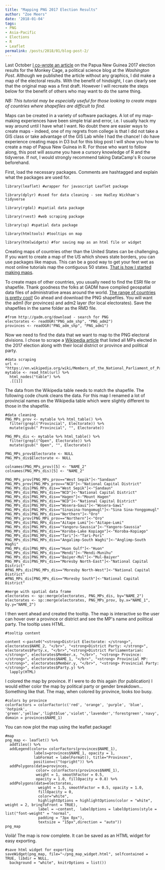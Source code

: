 ```yaml
---
title: "Mapping PNG 2017 Election Results"
author: "Zoe Meers"
date: '2018-01-04'
tags:
- PNG
- Asia-Pacific
- Elections
- R
- Leaflet
permalink: /posts/2018/01/blog-post-2/
---
```


Last October [I co-wrote an article](https://www.washingtonpost.com/news/monkey-cage/wp/2017/10/25/we-finally-know-the-results-of-papua-new-guineas-elections/?utm_term=.a1cc038a4649) on the Papua New Guinea 2017 election results for the Monkey Cage, a political science blog at the _Washington_ _Post_. Although we published the article without any graphics, I did make a map of the electoral results. With the benefit of hindsight, I can clearly see that the original map was a first draft. However I will recreate the steps below for the benefit of others who may want to do the same thing. 

_NB: This tutorial may be especially useful for those looking to create maps of countries where shapefiles are difficult to find._

Maps can be created in a variety of software packages. A lot of my map-making experiences have been simple trial and error, i.e. I usually hack my way around until I have what I want. No doubt there are easier ways to create maps - indeed, one of my regrets from college is that I did not take a GIS class or take advantage of the GIS Lab while I had the chance! I do have experience creating maps in D3 but for this blog post I will show you how to create a map of Papua New Guinea in R. For those who want to follow along, this post will assume you have a cursory knowledge of R and the tidyverse. If not, I would strongly recommend taking DataCamp's R course beforehand. 

First, load the necessary packages. Comments are hashtagged and explain what the packages are used for.

```{r, warning=FALSE, message=FALSE}
library(leaflet) #wrapper for javascript Leaflet package

library(dplyr) #used for data cleaning - see Hadley Wickham's tidyverse

library(rgdal) #spatial data package

library(rvest) #web scraping package

library(sp) #spatial data package

library(htmltools) #tooltips on map 

library(htmlwidgets) #for saving map as an html file or widget
```


Creating maps of countries other than the United States can be challenging. If you want to create a map of the US which shows state borders, you can use packages like mapus. This can be a good way to get your feet wet as most online tutorials map the contiguous 50 states. [That is how I started making maps](https://github.com/zmeers/SDS192-MP2-DataWrangling). 

To create maps of other countries, you usually need to find the ESRI file or shapefile. Thank goodness the folks at GADM have compiled geospatial data files of administrative areas around the world. [The range of countries is pretty cool!](http://gadm.org/country) Go ahead and download the PNG shapefiles. You will want the adm1 (for provinces) and adm2 layer (for local electorates). Save the shapefiles in the same folder as the RMD file. 

```{r}
#from http://gadm.org/download - search for PNG
electorates <- readOGR("PNG_adm_shp", "PNG_adm2")
provinces <- readOGR("PNG_adm_shp", "PNG_adm1")
```

Now we need to find the data that we want to map to the PNG electoral divisions. I chose to scrape a [Wikipedia article](https://en.wikipedia.org/wiki/Members_of_the_National_Parliament_of_Papua_New_Guinea,_2017%E2%80%932022) that listed all MPs elected in the 2017 election along with their local district or province and political party. 


```{r}
#data scraping
url <- "https://en.wikipedia.org/wiki/Members_of_the_National_Parliament_of_Papua_New_Guinea,_2017%E2%80%932022"
mytable <- read_html(url) %>% 
  html_nodes("table") %>% 
  .[[1]] 
```

The data from the Wikipedia table needs to match the shapefile. The following code chunk cleans the data. For this map I renamed a lot of provincial names on the Wikipedia table which were slightly different to those in the shapefile. 

```{r}
#data cleaning
PNG_MPs_prov <- mytable %>% html_table() %>%
  filter(grepl("Provincial", Electorate)) %>%
  mutate(gsub(" Provincial", "", Electorate))

PNG_MPs_dis <- mytable %>% html_table() %>%
  filter(grepl("Open", Electorate)) %>%
  mutate(gsub(" Open", "", Electorate)) 

PNG_MPs_prov$Electorate <- NULL
PNG_MPs_dis$Electorate <- NULL

colnames(PNG_MPs_prov)[5] <- "NAME_2"
colnames(PNG_MPs_dis)[5] <- "NAME_2"

PNG_MPs_prov[PNG_MPs_prov=="West Sepik"]<-"Sandaun"
PNG_MPs_prov[PNG_MPs_prov=="NCD"]<-"National Capital District"
PNG_MPs_dis[PNG_MPs_dis=="West Sepik"]<-"Sandaun"
PNG_MPs_dis[PNG_MPs_dis=="NCD"]<-"National Capital District"
PNG_MPs_dis[PNG_MPs_dis=="Hagen"]<-"Mount Hagen"
PNG_MPs_dis[PNG_MPs_dis=="NCD"]<-"National Capital District"
PNG_MPs_dis[PNG_MPs_dis=="Wosera-Gaui"]<-"Wosera-Gawi"
PNG_MPs_dis[PNG_MPs_dis=="Sinasina-Yongomugl"]<-"Sina Sina-Yonggomugl"
PNG_MPs_dis[PNG_MPs_dis=="Northern"]<-"Oro"
PNG_MPs_prov[PNG_MPs_prov=="Northern"]<-"Oro"
PNG_MPs_dis[PNG_MPs_dis=="Aitape Lumi"]<-"Aitape-Lumi"
PNG_MPs_dis[PNG_MPs_dis=="Yangoru-Saussia"]<-"Yangoro-Saussia"
PNG_MPs_dis[PNG_MPs_dis=="Koroba-Lake Kopiago"]<-"Koroba-Kopiago"
PNG_MPs_dis[PNG_MPs_dis=="Tari"]<-"Tari-Pori"
PNG_MPs_dis[PNG_MPs_dis=="Angalimp-South Waghi"]<-"Anglimp-South Waghi"
PNG_MPs_dis[PNG_MPs_dis=="Huon Gulf"]<-"Huon"
PNG_MPs_dis[PNG_MPs_dis=="Mendi"]<-"Mendi-Munihu"
PNG_MPs_dis[PNG_MPs_dis=="Baiyer-Mul"]<-"Mul-Baiyer"
PNG_MPs_dis[PNG_MPs_dis=="Moresby North-East"]<-"National Capital District"
#PNG_MPs_dis[PNG_MPs_dis=="Moresby North-West"]<-"National Capital District"
#PNG_MPs_dis[PNG_MPs_dis=="Moresby South"]<-"National Capital District"

#merge with spatial data frame
electorates <- sp::merge(electorates, PNG_MPs_dis, by="NAME_2")
electorates <- sp::merge(electorates, PNG_MPs_prov, by.x="NAME_1", by.y="NAME_2")
```

I then went ahead and created the tooltip. The map is interactive so the user can hover over a province or district and see the MP's name and political party. The tooltip uses HTML. 

```{r}
#tooltip content

content <-paste0("<strong>District Electorate: </strong>", electorates$NAME_2, "</br>", "<strong>District Party: </strong>", electorates$Party.x, "</br>","<strong>District Parliamentarian: </strong>", electorates$Member.x, "</br>", "<strong> Province: </strong>", electorates$NAME_1, "</br>", "<strong> Provincial MP: </strong>", electorates$Member.y, "</br>", "<strong> Provincial Party: </strong>", electorates$Party.y) %>%
  lapply(HTML)
```

I colored the map by province. If I were to do this again (for publication) I would either color the map by political party or gender breakdown... Something like that. The map, when colored by province, looks _too_ busy.

```{r}
#colors by province
colorFactors = colorFactor(c('red', 'orange', 'purple', 'blue', 'hotpink', 'green','yellow','lightblue','violet','lavender','forestgreen','navy','purple4','orangered1','skyblue1','mediumorchid','turquoise2','indianred3','lightskyblue','deeppink3','steelblue','darkslategray'),
domain = provinces$NAME_1)
```

You can now plot the map using the leaflet package!

```{r}
#map
png_map <- leaflet() %>%
  addTiles() %>%
  addLegend(colors= colorFactors(provinces$NAME_1), 
             labels=provinces$NAME_1, opacity = 1, 
             labFormat = labelFormat(), title="Provinces",
             position=c("topright")) %>%
  addPolygons(data=provinces, 
              color= colorFactors(provinces$NAME_1), 
              weight = 1, smoothFactor = 0.5,
              opacity = 1.0, fillOpacity = 0.8) %>%
  addPolygons(data=electorates,  
               weight = 1.5, smoothFactor = 0.5, opacity = 1.0, 
               fillOpacity = 0, 
               color="white",
               highlightOptions = highlightOptions(color = "white", weight = 2, bringToFront = TRUE), 
               label = ~content,  labelOptions = labelOptions(style = list("font-weight" = "normal",
               padding = "3px 8px"), 
               textsize = "15px",direction = "auto"))
png_map
```

Voilà! The map is now complete. It can be saved as an HTML widget for easy exporting. 

```{r}
#save html widget for exporting
saveWidget(png_map, file="~/png_map_widget.html", selfcontained = TRUE, libdir = NULL,
  background = "white", knitrOptions = list())
```
